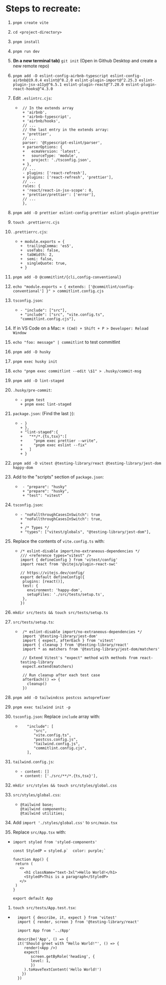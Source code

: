 # Steps to recreate:

1. `pnpm create vite`
1. `cd <project-directory>`
1. `pnpm install`
1. `pnpm run dev`
1. **(In a new terminal tab)** `git init` (Open in Github Desktop and create a new remote repo)
1. `pnpm add -D eslint-config-airbnb-typescript eslint-config-airbnb@19.0.4 eslint@^8.2.0 eslint-plugin-import@^2.25.3 eslint-plugin-jsx-a11y@^6.5.1 eslint-plugin-react@^7.28.0 eslint-plugin-react-hooks@^4.3.0`
1. Edit `.eslintrc.cjs`:
   - ```
      // In the extends array
      + 'airbnb',
      + 'airbnb-typescript',
      + 'airbnb/hooks',
      // ...
      // the last entry in the extends array:
      + 'prettier',
      // ...
      parser: '@typescript-eslint/parser',
      + parserOptions: {
      +   ecmaVersion: 'latest',
      +   sourceType: 'module',
      +   project: './tsconfig.json',
      + },
      // ...
      - plugins: ['react-refresh'],
      + plugins: ['react-refresh', 'prettier'],
      // ...
      rules: {
      + 'react/react-in-jsx-scope': 0,
      + 'prettier/prettier': ['error'],
      // ...
      },
     ```
1. `pnpm add -D prettier eslint-config-prettier eslint-plugin-prettier`
1. `touch .prettierrc.cjs`
1. `.prettierrc.cjs`:
   - ```
     + module.exports = {
     +  trailingComma: 'es5',
     +  useTabs: false,
     +  tabWidth: 2,
     +  semi: false,
     +  singleQuote: true,
     + }
     ```
1. `pnpm add -D @commitlint/{cli,config-conventional}`
1. `echo "module.exports = { extends: ['@commitlint/config-conventional'] }" > commitlint.config.cjs`
1. `tsconfig.json`:
   - ```
     - "include": ["src"],
     + "include": ["src", "vite.config.ts", "commitlint.config.cjs"],
     ```
1. If in VS Code on a Mac: `⌘ (Cmd) + Shift + P > Developer: Reload Window`
1. `echo "foo: message" | commitlint` to test commitlint
1. `pnpm add -D husky`
1. `pnpm exec husky init`
1. `echo "pnpm exec commitlint --edit \$1" > .husky/commit-msg`
1. `pnpm add -D lint-staged`
1. `.husky/pre-commit`:
   - ```
     - pnpm test
     + pnpm exec lint-staged
     ```
1. `package.json`: (Find the last `}`):
   - ```
     - }
     + },
     + "lint-staged":{
     +   "**/*.{ts,tsx}":[
     +     "pnpm exec prettier --write",
     +     "pnpm exec eslint --fix"
     +   ]
     + }
     ```
1. `pnpm add -D vitest @testing-library/react @testing-library/jest-dom happy-dom`
1. Add to the "scripts" section of `package.json`:
   - ```
      - "prepare": "husky"
      + "prepare": "husky",
      + "test": "vitest"
     ```
1. `tsconfig.json`:
   - ```
     - "noFallthroughCasesInSwitch": true
     + "noFallthroughCasesInSwitch": true,
     +
     + /* Types */
     + "types": ["vitest/globals", "@testing-library/jest-dom"],
     ```
1. Replace the contents of `vite.config.ts` with:

   - ```
     /* eslint-disable import/no-extraneous-dependencies */
     /// <reference types="vitest" />
     import { defineConfig } from 'vitest/config'
     import react from '@vitejs/plugin-react-swc'

     // https://vitejs.dev/config/
     export default defineConfig({
      plugins: [react()],
      test: {
        environment: 'happy-dom',
        setupFiles: './src/tests/setup.ts',
      },
     })
     ```

1. `mkdir src/tests && touch src/tests/setup.ts`
1. `src/tests/setup.ts`:

   - ```
      /* eslint-disable import/no-extraneous-dependencies */
      import '@testing-library/jest-dom'
      import { expect, afterEach } from 'vitest'
      import { cleanup } from '@testing-library/react'
      import * as matchers from '@testing-library/jest-dom/matchers'

      // Extend Vitest's "expect" method with methods from react-testing-library
      expect.extend(matchers)

      // Run cleanup after each test case
      afterEach(() => {
        cleanup()
      })
     ```

1. `pnpm add -D tailwindcss postcss autoprefixer`
1. `pnpm exec tailwind init -p`
1. `tsconfig.json`: Replace `include` array with:

   - ```
        "include": [
           "src",
           "vite.config.ts",
           "postcss.config.js",
           "tailwind.config.js",
           "commitlint.config.cjs",
        ],
     ```

1. `tailwind.config.js`:

   - ```
     - content: []
     + content: ['./src/**/*.{ts,tsx}'],
     ```

1. `mkdir src/styles && touch src/styles/global.css`
1. `src/styles/global.css`:

   - ```
     @tailwind base;
     @tailwind components;
     @tailwind utilities;
     ```

1. Add `import './styles/global.css'` to `src/main.tsx`
1. Replace `src/App.tsx` with:

- ```
  import styled from 'styled-components'

  const StyledP = styled.p`  color: purple;`

  function App() {
   return (
     <>
       <h1 className="text-3xl">Hello World!</h1>
       <StyledP>This is a paragraph</StyledP>
     </>
   )
  }

  export default App

  ```

1. `touch src/tests/App.test.tsx`:

- ```
    import { describe, it, expect } from 'vitest'
    import { render, screen } from '@testing-library/react'

    import App from '../App'

    describe('App', () => {
    it('Should greet with "Hello World!"', () => {
       render(<App />)
       expect(
          screen.getByRole('heading', {
          level: 1,
          })
       ).toHaveTextContent('Hello World!')
      })
    })
  ```
